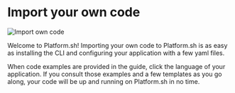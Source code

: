 
# Import your own code

![Import own code](/images/pretty/home-drop-in.png)

Welcome to Platform.sh! Importing your own code to Platform.sh is as easy as installing the CLI and configuring your application with a few yaml files. 

When code examples are provided in the guide, click the language of your application.  If you consult those examples and a few templates as you go along, your code will be up and running on Platform.sh in no time. 

<html>
   <head>
      <link rel="stylesheet" href="/styles/styles.css">
      <script type = "text/javascript" src = "/scripts/buttons/demo.js" ></script>
   </head>
   <body>
   <div id = "buttons"></div>
   <script>
        var navNextText = "Get started!";
        var navButtons = {type: "navigation", next: getPathObj("next", navNextText), div: "buttons"};
        makeButton(navButtons);
   </script>
   </body>
</html>

